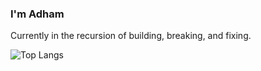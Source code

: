 ### I'm Adham

Currently in the recursion of building, breaking, and fixing.

![Top Langs](https://github-readme-stats.vercel.app/api/top-langs/?username=adhamhshm&layout=compact&theme=tokyonight)
